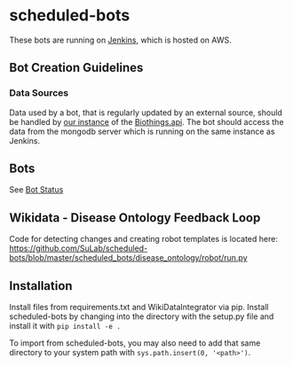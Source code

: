 # scheduled-bots

These bots are running on [Jenkins](http://jenkins.sulab.org/), which is hosted on AWS.



## Bot Creation Guidelines


### Data Sources
Data used by a bot, that is regularly updated by an external source, should be handled by [our instance](https://github.com/SuLab/wdbiothings) of the [Biothings.api](https://github.com/SuLab/biothings.api). The bot should access the data from the mongodb server which is running on the same instance as Jenkins.


## Bots
See [Bot Status](https://www.wikidata.org/w/index.php?title=User:ProteinBoxBot/Bot_Status)


## Wikidata - Disease Ontology Feedback Loop

Code for detecting changes and creating robot templates is located here:
https://github.com/SuLab/scheduled-bots/blob/master/scheduled_bots/disease_ontology/robot/run.py


## Installation
Install files from requirements.txt and WikiDataIntegrator via pip.  Install scheduled-bots by changing into the directory with the setup.py file and install it with `pip install -e .`

To import from scheduled-bots, you may also need to add that same directory to your system path with `sys.path.insert(0, '<path>')`.
